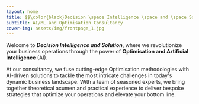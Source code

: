 ```yaml
---
layout: home
title: $$\color{black}Decision \space Intelligence \space and \space Solution$$
subtitle: AI/ML and Optimisation Consultancy
cover-img: assets/img/frontpage_1.jpg
---
```

Welcome to _**Decision Intelligence and Solution**_, where we revolutionize your business operations through the power of **Optimisation and Artificial Intelligence** (AI).

At our consultancy, we fuse cutting-edge Optimisation methodologies with AI-driven solutions to tackle the most intricate challenges in today's dynamic business landscape. With a team of seasoned experts, we bring together theoretical acumen and practical experience to deliver bespoke strategies that optimize your operations and elevate your bottom line.

